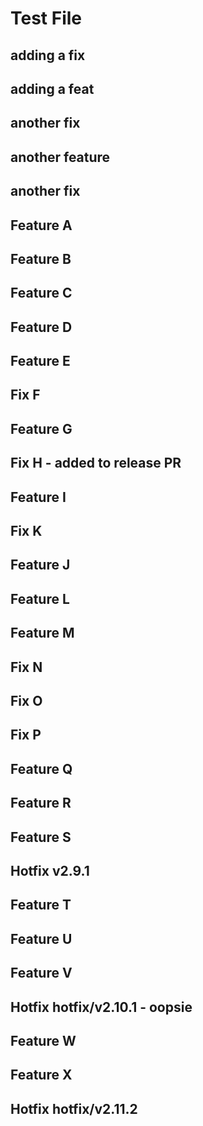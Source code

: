 # Test File

## adding a fix

## adding a feat

## another fix

## another feature

## another fix

## Feature A

## Feature B

## Feature C

## Feature D

## Feature E

## Fix F

## Feature G

## Fix H - added to release PR

## Feature I

## Fix K

## Feature J

## Feature L

## Feature M

## Fix N

## Fix O

## Fix P

## Feature Q

## Feature R

## Feature S

## Hotfix v2.9.1

## Feature T

## Feature U

## Feature V

## Hotfix hotfix/v2.10.1 - oopsie

## Feature W

## Feature X

## Hotfix hotfix/v2.11.2